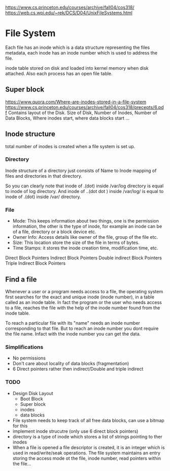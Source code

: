 https://www.cs.princeton.edu/courses/archive/fall04/cos318/
https://web.cs.wpi.edu/~rek/DCS/D04/UnixFileSystems.html
# File System
Each file has an inode which is a data structure representing the files metadata, each inode has an inode number which is used to address the file.

inode table stored on disk and loaded into kernel memory when disk attached. Also each process has an open file table.

## Super block
https://www.quora.com/Where-are-inodes-stored-in-a-file-system
https://www.cs.princeton.edu/courses/archive/fall04/cos318/precepts/6.pdf
Contains layout of the Disk. Size of Disk, Number of Inodes, Number of Data Blocks, Where inodes start, where data blocks start ...

## Inode structure
total number of inodes is created when a file system is set up.

### Directory
Inode structure of a directory just consists of Name to Inode mapping of files and directories in that directory.

So you can clearly note that inode of .(dot) inside /var/log directory is equal to inode of log directory. And inode of ..(dot dot ) inside /var/log/ is equal to inode of .(dot) inside /var/ directory.
### File
- Mode: This keeps information about two things, one is the permission information, the other is the type of inode, for example an inode can be of a file, directory or a block device etc.
- Owner Info: Access details like owner of the file, group of the file etc.
- Size:  This location store the size of the file in terms of bytes.
- Time Stamps:  it stores the inode creation time, modification time, etc.

Direct Block Pointers
Indirect Block Pointers
Double indirect Block Pointers
Triple Indirect Block Pointers



## Find a file
Whenever a user or a program needs access to a file, the operating system first searches for the exact and unique inode (inode number), in a table called as an inode table. In fact the program or the user who needs access to a file, reaches the file with the help of the inode number found from the inode table.

To reach a particular file with its "name" needs an inode number corresponding to that file. But to reach an inode number you dont require the file name. Infact with the inode number you can get the data.

### Simplifications
- No permissions
- Don't care about locality of data blocks (fragmentation)
- 6  Direct pointers rather then indirect/Double and triple indirect

### TODO
- Design Disk Layout
  - Boot Block
  - Super block
  - inodes
  - data blocks
- File system needs to keep track of all free data blocks, can use a bitmap for this
- implement inode strucutre (only use 6 direct block pointers)
- directory is a type of inode which stores a list of strings pointing to ther inodes
- When a file is opened a file descriptor is created, it is an integer which is used in read/write/seak operations. The file system maintains an entry storing the access mode ot the file, inode number, read pointers within the file...
